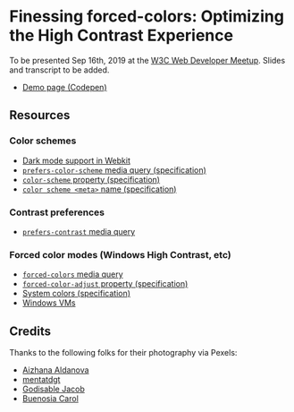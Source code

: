 # Finessing forced-colors: Optimizing the High Contrast Experience

To be presented Sep 16th, 2019 at the [W3C Web Developer Meetup](https://www.w3.org/2019/09/Meetup/speakers.html). Slides and transcript to be added.

* [Demo page (Codepen)](https://codepen.io/somelaniesaid/pen/gVNMRG)

## Resources

### Color schemes

* [Dark mode support in Webkit](https://webkit.org/blog/8840/dark-mode-support-in-webkit/)
* [`prefers-color-scheme` media query (specification)](https://drafts.csswg.org/mediaqueries-5/#prefers-color-scheme)
* [`color-scheme` property (specification)](https://www.w3.org/TR/css-color-adjust-1/#color-scheme-prop)
* [`color scheme <meta>` name (specification)](https://www.w3.org/TR/css-color-adjust-1/#color-scheme-meta)

### Contrast preferences

* [`prefers-contrast` media query](https://drafts.csswg.org/mediaqueries-5/#prefers-contrast)

### Forced color modes (Windows High Contrast, etc)

* [`forced-colors` media query](https://drafts.csswg.org/mediaqueries-5/#forced-colors)
* [`forced-color-adjust` property (specification)](https://www.w3.org/TR/css-color-adjust-1/#forced)
* [System colors (specification)](https://drafts.csswg.org/css-color/#css-system-colors)
* [Windows VMs](https://developer.microsoft.com/en-us/microsoft-edge/tools/vms/)

## Credits

Thanks to the following folks for their photography via Pexels:

* [Aizhana Aldanova](https://www.pexels.com/photo/woman-wearing-white-shirt-and-yellow-skirt-sitting-on-brown-concrete-brick-stairs-983564/)
* [mentatdgt](https://www.pexels.com/photo/woman-wearing-white-dress-shirt-and-blue-pants-936313/)
* [Godisable Jacob](https://www.pexels.com/photo/woman-standing-at-outdoors-while-holding-black-leather-bag-1394882/)
* [Buenosia Carol](https://www.pexels.com/photo/woman-holding-black-leather-bag-beside-bush-1204460/)